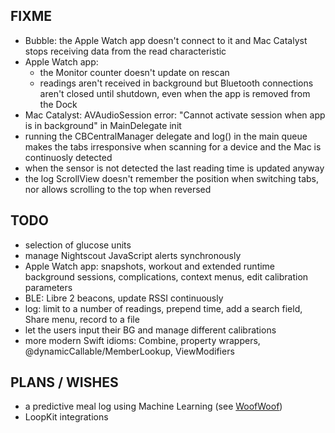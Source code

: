FIXME
-----

* Bubble: the Apple Watch app doesn't connect to it and Mac Catalyst stops receiving data from the read characteristic
* Apple Watch app:
  - the Monitor counter doesn't update on rescan
  - readings aren't received in background but Bluetooth connections aren't closed until shutdown, even when the app is removed from the Dock
* Mac Catalyst: AVAudioSession error: "Cannot activate session when app is in background" in MainDelegate init
* running the CBCentralManager delegate and log() in the main queue makes the tabs irresponsive when scanning for a device and the Mac is continuosly detected
* when the sensor is not detected the last reading time is updated anyway
* the log ScrollView doesn't remember the position when switching tabs, nor allows scrolling to the top when reversed

TODO
----

* selection of glucose units
* manage Nightscout JavaScript alerts synchronously
* Apple Watch app: snapshots, workout and extended runtime background sessions, complications, context menus, edit calibration parameters
* BLE: Libre 2 beacons, update RSSI continuously
* log: limit to a number of readings, prepend time, add a search field, Share menu, record to a file
* let the users input their BG and manage different calibrations
* more modern Swift idioms: Combine, property wrappers, @dynamicCallable/MemberLookup, ViewModifiers


PLANS / WISHES
---------------

* a predictive meal log using Machine Learning (see [WoofWoof](https://github.com/gshaviv/ninety-two))
* LoopKit integrations
